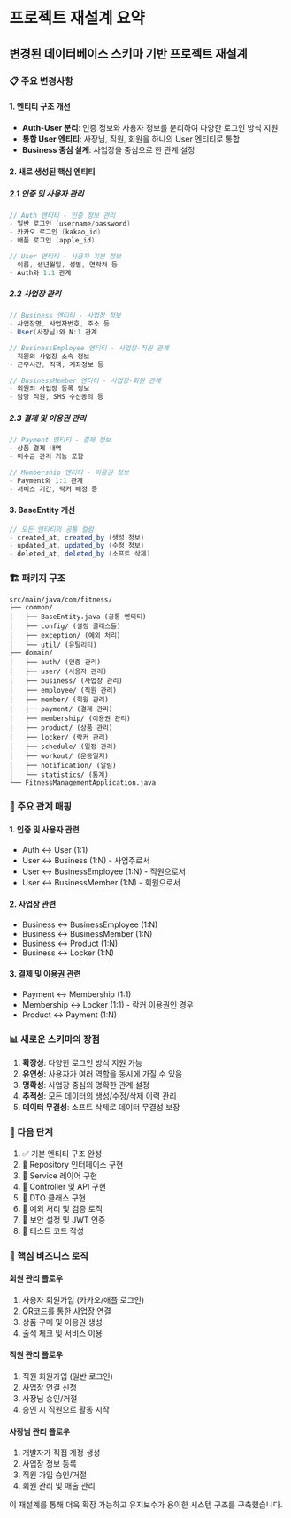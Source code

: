 # 프로젝트 재설계 요약

## 변경된 데이터베이스 스키마 기반 프로젝트 재설계

### 📋 주요 변경사항

#### 1. 엔티티 구조 개선
- **Auth-User 분리**: 인증 정보와 사용자 정보를 분리하여 다양한 로그인 방식 지원
- **통합 User 엔티티**: 사장님, 직원, 회원을 하나의 User 엔티티로 통합
- **Business 중심 설계**: 사업장을 중심으로 한 관계 설정

#### 2. 새로 생성된 핵심 엔티티

##### 2.1 인증 및 사용자 관리
```java
// Auth 엔티티 - 인증 정보 관리
- 일반 로그인 (username/password)
- 카카오 로그인 (kakao_id)  
- 애플 로그인 (apple_id)

// User 엔티티 - 사용자 기본 정보
- 이름, 생년월일, 성별, 연락처 등
- Auth와 1:1 관계
```

##### 2.2 사업장 관리
```java
// Business 엔티티 - 사업장 정보
- 사업장명, 사업자번호, 주소 등
- User(사장님)와 N:1 관계

// BusinessEmployee 엔티티 - 사업장-직원 관계
- 직원의 사업장 소속 정보
- 근무시간, 직책, 계좌정보 등

// BusinessMember 엔티티 - 사업장-회원 관계  
- 회원의 사업장 등록 정보
- 담당 직원, SMS 수신동의 등
```

##### 2.3 결제 및 이용권 관리
```java
// Payment 엔티티 - 결제 정보
- 상품 결제 내역
- 미수금 관리 기능 포함

// Membership 엔티티 - 이용권 정보
- Payment와 1:1 관계
- 서비스 기간, 락커 배정 등
```

#### 3. BaseEntity 개선
```java
// 모든 엔티티의 공통 컬럼
- created_at, created_by (생성 정보)
- updated_at, updated_by (수정 정보)  
- deleted_at, deleted_by (소프트 삭제)
```

### 🏗️ 패키지 구조

```
src/main/java/com/fitness/
├── common/
│   ├── BaseEntity.java (공통 엔티티)
│   ├── config/ (설정 클래스들)
│   ├── exception/ (예외 처리)
│   └── util/ (유틸리티)
├── domain/
│   ├── auth/ (인증 관리)
│   ├── user/ (사용자 관리)  
│   ├── business/ (사업장 관리)
│   ├── employee/ (직원 관리)
│   ├── member/ (회원 관리)
│   ├── payment/ (결제 관리)
│   ├── membership/ (이용권 관리)
│   ├── product/ (상품 관리)
│   ├── locker/ (락커 관리)
│   ├── schedule/ (일정 관리)
│   ├── workout/ (운동일지)
│   ├── notification/ (알림)
│   └── statistics/ (통계)
└── FitnessManagementApplication.java
```

### 🔗 주요 관계 매핑

#### 1. 인증 및 사용자 관련
- Auth ↔ User (1:1)
- User ↔ Business (1:N) - 사업주로서
- User ↔ BusinessEmployee (1:N) - 직원으로서  
- User ↔ BusinessMember (1:N) - 회원으로서

#### 2. 사업장 관련
- Business ↔ BusinessEmployee (1:N)
- Business ↔ BusinessMember (1:N)
- Business ↔ Product (1:N)
- Business ↔ Locker (1:N)

#### 3. 결제 및 이용권 관련
- Payment ↔ Membership (1:1)
- Membership ↔ Locker (1:1) - 락커 이용권인 경우
- Product ↔ Payment (1:N)

### 📊 새로운 스키마의 장점

1. **확장성**: 다양한 로그인 방식 지원 가능
2. **유연성**: 사용자가 여러 역할을 동시에 가질 수 있음
3. **명확성**: 사업장 중심의 명확한 관계 설정
4. **추적성**: 모든 데이터의 생성/수정/삭제 이력 관리
5. **데이터 무결성**: 소프트 삭제로 데이터 무결성 보장

### 🚀 다음 단계

1. ✅ 기본 엔티티 구조 완성
2. 🔄 Repository 인터페이스 구현
3. 🔄 Service 레이어 구현
4. 🔄 Controller 및 API 구현
5. 🔄 DTO 클래스 구현
6. 🔄 예외 처리 및 검증 로직
7. 🔄 보안 설정 및 JWT 인증
8. 🔄 테스트 코드 작성

### 🎯 핵심 비즈니스 로직

#### 회원 관리 플로우
1. 사용자 회원가입 (카카오/애플 로그인)
2. QR코드를 통한 사업장 연결
3. 상품 구매 및 이용권 생성
4. 출석 체크 및 서비스 이용

#### 직원 관리 플로우
1. 직원 회원가입 (일반 로그인)
2. 사업장 연결 신청
3. 사장님 승인/거절
4. 승인 시 직원으로 활동 시작

#### 사장님 관리 플로우
1. 개발자가 직접 계정 생성
2. 사업장 정보 등록
3. 직원 가입 승인/거절
4. 회원 관리 및 매출 관리

이 재설계를 통해 더욱 확장 가능하고 유지보수가 용이한 시스템 구조를 구축했습니다.